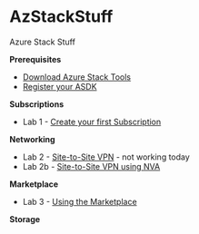 # AzStackStuff
Azure Stack Stuff

**Prerequisites**
 * [Download Azure Stack Tools](/AzSLabs/General/100-Download-AzS-Tools)
 * [Register your ASDK](/AzSLabs/General/101-RegisterAzS/)

**Subscriptions**
 * Lab 1 - [Create your first Subscription](/AzSLabs/General/103-create-first-subscription)

**Networking**
 * Lab 2 - [Site-to-Site VPN](/AzSLabs/Networking/101-S2S-VPN) - not working today
 * Lab 2b - [Site-to-Site VPN using NVA](/AzSLabs/Networking/101-S2S-VPN-wNVA)
 
**Marketplace**
 * Lab 3 - [Using the Marketplace](/AzSLabs/Marketplace/201-Marketplace)
 
**Storage**
